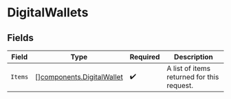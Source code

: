 # DigitalWallets


## Fields

| Field                                                                  | Type                                                                   | Required                                                               | Description                                                            |
| ---------------------------------------------------------------------- | ---------------------------------------------------------------------- | ---------------------------------------------------------------------- | ---------------------------------------------------------------------- |
| `Items`                                                                | [][components.DigitalWallet](../../models/components/digitalwallet.md) | :heavy_check_mark:                                                     | A list of items returned for this request.                             |